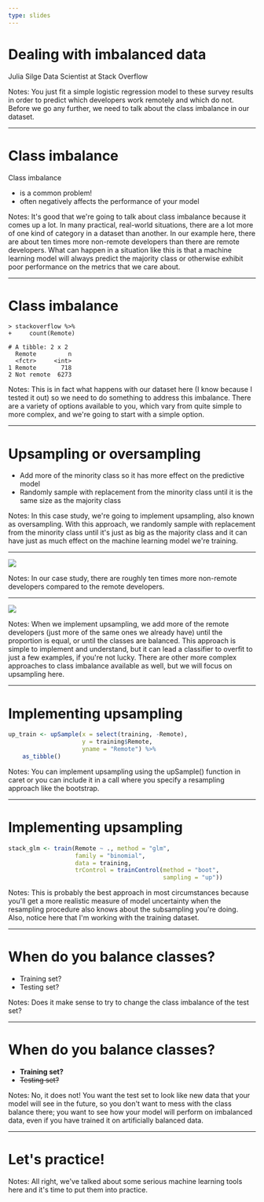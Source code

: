 ```yaml
---
type: slides
---
```


# Dealing with imbalanced data

Julia Silge
Data Scientist at Stack Overflow

Notes: You just fit a simple logistic regression model to these survey results in order to predict which developers work remotely and which do not. Before we go any further, we need to talk about the class imbalance in our dataset.

---

# Class imbalance

Class imbalance

- is a common problem!
- often negatively affects the performance of your model

Notes: It's good that we're going to talk about class imbalance because it comes up a lot. In many practical, real-world situations, there are a lot more of one kind of category in a dataset than another. In our example here, there are about ten times more non-remote developers than there are remote developers. What can happen in a situation like this is that a machine learning model will always predict the majority class or otherwise exhibit poor performance on the metrics that we care about.

---

# Class imbalance

```out
> stackoverflow %>% 
+     count(Remote)

# A tibble: 2 x 2
  Remote         n
  <fctr>     <int>
1 Remote       718
2 Not remote  6273
```

Notes: This is in fact what happens with our dataset here (I know because I tested it out) so we need to do something to address this imbalance. There are a variety of options available to you, which vary from quite simple to more complex, and we're going to start with a simple option.

---

# Upsampling or oversampling

- Add more of the minority class so it has more effect on the predictive model
- Randomly sample with replacement from the minority class until it is the same size as the majority class

Notes: In this case study, we're going to implement upsampling, also known as oversampling. With this approach, we randomly sample with replacement from the minority class until it's just as big as the majority class and it can have just as much effect on the machine learning model we're training.

---

![](https://github.com/juliasilge/supervised-ML-case-studies-course/blob/master/img/upsample1.png?raw=true)

Notes: In our case study, there are roughly ten times more non-remote developers compared to the remote developers.


---

![](https://github.com/juliasilge/supervised-ML-case-studies-course/blob/master/img/upsample2.png?raw=true)

Notes: When we implement upsampling, we add more of the remote developers (just more of the same ones we already have) until the proportion is equal, or until the classes are balanced. This approach is simple to implement and understand, but it can lead a classifier to overfit to just a few examples, if you're not lucky. There are other more complex approaches to class imbalance available as well, but we will focus on upsampling here.

---

# Implementing upsampling

```r
up_train <- upSample(x = select(training, -Remote),
                     y = training$Remote,
                     yname = "Remote") %>%
    as_tibble()
```

Notes: You can implement upsampling using the upSample() function in caret or you can include it in a call where you specify a resampling approach like the bootstrap.

---

# Implementing upsampling


```r
stack_glm <- train(Remote ~ ., method = "glm", 
                   family = "binomial",
                   data = training,
                   trControl = trainControl(method = "boot",
                                            sampling = "up"))
```

Notes: This is probably the best approach in most circumstances because you'll get a more realistic measure of model uncertainty when the resampling procedure also knows about the subsampling you're doing. Also, notice here that I'm working with the training dataset. 

---

# When do you balance classes?

- Training set?
- Testing set?

Notes: Does it make sense to try to change the class imbalance of the test set? 

---

# When do you balance classes?

- **Training set?**
- ~~Testing set?~~

Notes: No, it does not! You want the test set to look like new data that your model will see in the future, so you don't want to mess with the class balance there; you want to see how your model will perform on imbalanced data, even if you have trained it on artificially balanced data.

---

# Let's practice!

Notes: All right, we've talked about some serious machine learning tools here and it's time to put them into practice.










